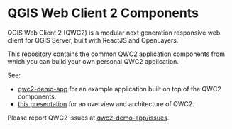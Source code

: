 QGIS Web Client 2 Components
============================

QGIS Web Client 2 (QWC2) is a modular next generation responsive web client for QGIS Server, built with ReactJS and OpenLayers.

This repository contains the common QWC2 application components from which you can build your own personal QWC2 application.

See:
* [qwc2-demo-app](https://github.com/qgis/qwc2-demo-app) for an example application built on top of the QWC2 components.
* [this presentation](http://blog.sourcepole.ch/assets/2019/qwc2-fossgis19.pdf) for an overview and architecture of QWC2.

Please report QWC2 issues at [qwc2-demo-app/issues](https://github.com/qgis/qwc2-demo-app/issues).
